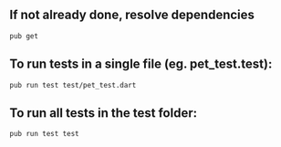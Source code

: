 ## If not already done, resolve dependencies

`pub get`

## To run tests in a single file (eg. pet_test.test):

`pub run test test/pet_test.dart`

## To run all tests in the test folder:

`pub run test test`